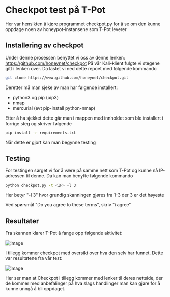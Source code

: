 # Checkpot test på T-Pot
Her var hensikten å kjøre programmet checkpot.py for å se om den kunne oppdage noen av honeypot-instansene som T-Pot leverer

## Installering av checkpot
Under denne prosessen benyttet vi oss av denne lenken: https://github.com/honeynet/checkpot
På vår Kali-klient fulgte vi stegene gitt i lenken over.
Da lastet vi ned dette repoet med følgende kommando

```bash
git clone https://www.github.com/honeynet/checkpot.git
```
Deretter må man sjeke av man har følgende installert:
- python3 og pip (pip3)
- nmap
- mercurial (evt pip-install python-nmap)

Etter å ha sjekket dette går man i mappen med innholdet som ble installert i forrige steg og skriver følgende
```bash
pip install -r requirements.txt
```

Når dette er gjort kan man begynne testing

## Testing
For testingen sørget vi for å være på samme nett som T-Pot og kunne nå IP-adressen til denne. Da kan man benytte følgende kommando
```bash
python checkpot.py -t <IP> -l 3
```
Her betyr "-l 3" hvor grundig skanningen gjøres fra 1-3 der 3 er det høyeste

Ved spørsmål "Do you agree to these terms", skriv "i agree"

## Resultater
Fra skannen klarer T-Pot å fange opp følgende aktivitet:

![image](https://github.com/Tobskjel/honeypot-bachelor/assets/17578354/829fbcae-ff08-4631-8ef0-6725df858cb4)

I tillegg kommer checkpot med oversikt over hva den selv har funnet. Dette var resultatene fra vår test:

![image](https://github.com/Tobskjel/honeypot-bachelor/assets/17578354/ddcc90b9-b5f6-4ef9-a305-2bbc7e02e6a5)

Her ser man at Checkpot i tillegg kommer med lenker til deres nettside, der de kommer med anbefalinger på hva slags handlinger man kan gjøre for å kunne unngå å bli oppdaget.

